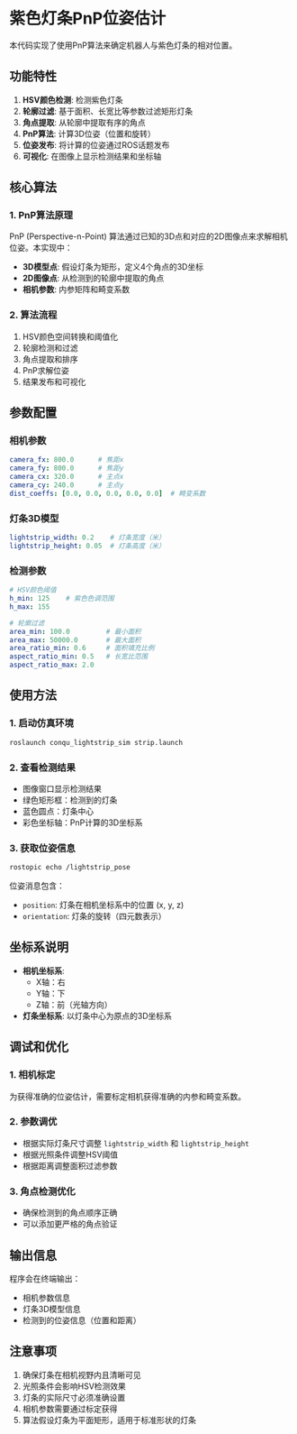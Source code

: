 # 紫色灯条PnP位姿估计

本代码实现了使用PnP算法来确定机器人与紫色灯条的相对位置。

## 功能特性

1. **HSV颜色检测**: 检测紫色灯条
2. **轮廓过滤**: 基于面积、长宽比等参数过滤矩形灯条
3. **角点提取**: 从轮廓中提取有序的角点
4. **PnP算法**: 计算3D位姿（位置和旋转）
5. **位姿发布**: 将计算的位姿通过ROS话题发布
6. **可视化**: 在图像上显示检测结果和坐标轴

## 核心算法

### 1. PnP算法原理
PnP (Perspective-n-Point) 算法通过已知的3D点和对应的2D图像点来求解相机位姿。本实现中：

- **3D模型点**: 假设灯条为矩形，定义4个角点的3D坐标
- **2D图像点**: 从检测到的轮廓中提取的角点
- **相机参数**: 内参矩阵和畸变系数

### 2. 算法流程
1. HSV颜色空间转换和阈值化
2. 轮廓检测和过滤
3. 角点提取和排序
4. PnP求解位姿
5. 结果发布和可视化

## 参数配置

### 相机参数
```yaml
camera_fx: 800.0      # 焦距x
camera_fy: 800.0      # 焦距y  
camera_cx: 320.0      # 主点x
camera_cy: 240.0      # 主点y
dist_coeffs: [0.0, 0.0, 0.0, 0.0, 0.0]  # 畸变系数
```

### 灯条3D模型
```yaml
lightstrip_width: 0.2    # 灯条宽度（米）
lightstrip_height: 0.05  # 灯条高度（米）
```

### 检测参数
```yaml
# HSV颜色阈值
h_min: 125    # 紫色色调范围
h_max: 155

# 轮廓过滤
area_min: 100.0         # 最小面积
area_max: 50000.0       # 最大面积
area_ratio_min: 0.6     # 面积填充比例
aspect_ratio_min: 0.5   # 长宽比范围
aspect_ratio_max: 2.0
```

## 使用方法

### 1. 启动仿真环境
```bash
roslaunch conqu_lightstrip_sim strip.launch
```

### 2. 查看检测结果
- 图像窗口显示检测结果
- 绿色矩形框：检测到的灯条
- 蓝色圆点：灯条中心
- 彩色坐标轴：PnP计算的3D坐标系

### 3. 获取位姿信息
```bash
rostopic echo /lightstrip_pose
```

位姿消息包含：
- `position`: 灯条在相机坐标系中的位置 (x, y, z)
- `orientation`: 灯条的旋转（四元数表示）

## 坐标系说明

- **相机坐标系**: 
  - X轴：右
  - Y轴：下  
  - Z轴：前（光轴方向）
- **灯条坐标系**: 以灯条中心为原点的3D坐标系

## 调试和优化

### 1. 相机标定
为获得准确的位姿估计，需要标定相机获得准确的内参和畸变系数。

### 2. 参数调优
- 根据实际灯条尺寸调整 `lightstrip_width` 和 `lightstrip_height`
- 根据光照条件调整HSV阈值
- 根据距离调整面积过滤参数

### 3. 角点检测优化
- 确保检测到的角点顺序正确
- 可以添加更严格的角点验证

## 输出信息

程序会在终端输出：
- 相机参数信息
- 灯条3D模型信息  
- 检测到的位姿信息（位置和距离）

## 注意事项

1. 确保灯条在相机视野内且清晰可见
2. 光照条件会影响HSV检测效果
3. 灯条的实际尺寸必须准确设置
4. 相机参数需要通过标定获得
5. 算法假设灯条为平面矩形，适用于标准形状的灯条
